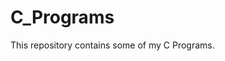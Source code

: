 # C_Programs
This repository contains some of my C Programs.
<object src="https://github.com/Sreemannarayana15/Programming-in-C/blob/main/Problem-Solving-and-Programming-with-C-12-September-2021-withLabExercises(2).pdf" type="application/pdf" width="100%"></object>
